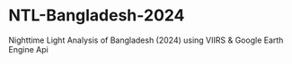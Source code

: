 # NTL-Bangladesh-2024
Nighttime Light Analysis of Bangladesh (2024) using VIIRS &amp; Google Earth Engine Api
